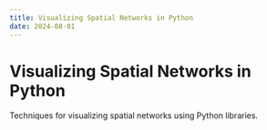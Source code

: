 ```yaml
---
title: Visualizing Spatial Networks in Python
date: 2024-08-01
---
```


# Visualizing Spatial Networks in Python

Techniques for visualizing spatial networks using Python libraries.
